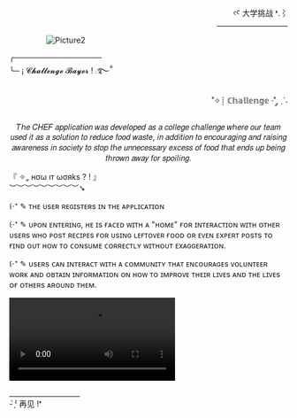 <div align="right" >
  
  <p>
  ꜥꜤ  大学挑战 ❛.⌇ <br>____________________
  </p>
  
</div>  

&nbsp;&nbsp;&nbsp;&nbsp;&nbsp;&nbsp;&nbsp;&nbsp;&nbsp;&nbsp;&nbsp;&nbsp;&nbsp;&nbsp;&nbsp;&nbsp;
![Picture2](https://user-images.githubusercontent.com/86667062/209568151-5a7508be-b3af-40b4-9eb0-34dc24d3af0b.png)

<div>
  
  <p>
    ╭────────────────<br>
    ╰─ ¡  𝓒𝓱𝓪𝓵𝓵𝓮𝓷𝓰𝓮 𝓑𝓪𝔂𝓮𝓻 ! ⨾࿐ྂ
  </p>
  
  <p align="right">
    ˚✧┊ ℂ𝕙𝕒𝕝𝕝𝕖𝕟𝕘𝕖 ·˚ ༘ ˎˊ˗<br>
    <p align="center">
      𝑇ℎ𝑒 𝐶𝐻𝐸𝐹 𝑎𝑝𝑝𝑙𝑖𝑐𝑎𝑡𝑖𝑜𝑛 𝑤𝑎𝑠 𝑑𝑒𝑣𝑒𝑙𝑜𝑝𝑒𝑑 𝑎𝑠 𝑎 𝑐𝑜𝑙𝑙𝑒𝑔𝑒 𝑐ℎ𝑎𝑙𝑙𝑒𝑛𝑔𝑒 𝑤ℎ𝑒𝑟𝑒 𝑜𝑢𝑟 𝑡𝑒𝑎𝑚 𝑢𝑠𝑒𝑑 𝑖𝑡 𝑎𝑠 𝑎 𝑠𝑜𝑙𝑢𝑡𝑖𝑜𝑛 𝑡𝑜 𝑟𝑒𝑑𝑢𝑐𝑒 𝑓𝑜𝑜𝑑 𝑤𝑎𝑠𝑡𝑒, 𝑖𝑛 𝑎𝑑𝑑𝑖𝑡𝑖𝑜𝑛 𝑡𝑜 𝑒𝑛𝑐𝑜𝑢𝑟𝑎𝑔𝑖𝑛𝑔 𝑎𝑛𝑑 𝑟𝑎𝑖𝑠𝑖𝑛𝑔 𝑎𝑤𝑎𝑟𝑒𝑛𝑒𝑠𝑠     𝑖𝑛 
      𝑠𝑜𝑐𝑖𝑒𝑡𝑦 𝑡𝑜 𝑠𝑡𝑜𝑝 𝑡ℎ𝑒 𝑢𝑛𝑛𝑒𝑐𝑒𝑠𝑠𝑎𝑟𝑦 𝑒𝑥𝑐𝑒𝑠𝑠 𝑜𝑓 𝑓𝑜𝑜𝑑 𝑡ℎ𝑎𝑡 𝑒𝑛𝑑𝑠 𝑢𝑝 𝑏𝑒𝑖𝑛𝑔 𝑡ℎ𝑟𝑜𝑤𝑛 𝑎𝑤𝑎𝑦 𝑓𝑜𝑟 𝑠𝑝𝑜𝑖𝑙𝑖𝑛𝑔.
    </p>
    
 <p>
  『 ✧„ нσω ıт ωσяks ? ! 』<br>︶︶︶︶︶︶︶︶︶➘
  
   <p>
       ꒰‧⁺ ✎ ᴛʜᴇ ᴜsᴇʀ ʀᴇɢɪsᴛᴇʀs ɪɴ ᴛʜᴇ ᴀᴘᴘʟɪᴄᴀᴛɪᴏɴ
   </p>
   <p>
       ꒰‧⁺ ✎ ᴜᴘᴏɴ ᴇɴᴛᴇʀɪɴɢ, ʜᴇ ɪs ғᴀᴄᴇᴅ ᴡɪᴛʜ ᴀ "ʜᴏᴍᴇ" ғᴏʀ ɪɴᴛᴇʀᴀᴄᴛɪᴏɴ ᴡɪᴛʜ ᴏᴛʜᴇʀ ᴜsᴇʀs ᴡʜᴏ ᴘᴏsᴛ ʀᴇᴄɪᴘᴇs ғᴏʀ ᴜsɪɴɢ ʟᴇғᴛᴏᴠᴇʀ ғᴏᴏᴅ ᴏʀ ᴇᴠᴇɴ ᴇxᴘᴇʀᴛ ᴘᴏsᴛs ᴛᴏ ғɪɴᴅ ᴏᴜᴛ ʜᴏᴡ ᴛᴏ 
       ᴄᴏɴsᴜᴍᴇ ᴄᴏʀʀᴇᴄᴛʟʏ ᴡɪᴛʜᴏᴜᴛ ᴇxᴀɢɢᴇʀᴀᴛɪᴏɴ.
   </p>
   <p>
       ꒰‧⁺ ✎ ᴜsᴇʀs ᴄᴀɴ ɪɴᴛᴇʀᴀᴄᴛ ᴡɪᴛʜ ᴀ ᴄᴏᴍᴍᴜɴɪᴛʏ ᴛʜᴀᴛ ᴇɴᴄᴏᴜʀᴀɢᴇs ᴠᴏʟᴜɴᴛᴇᴇʀ ᴡᴏʀᴋ ᴀɴᴅ ᴏʙᴛᴀɪɴ ɪɴғᴏʀᴍᴀᴛɪᴏɴ ᴏɴ ʜᴏᴡ ᴛᴏ ɪᴍᴘʀᴏᴠᴇ ᴛʜᴇɪʀ ʟɪᴠᴇs ᴀɴᴅ ᴛʜᴇ ʟɪᴠᴇs ᴏғ ᴏᴛʜᴇʀs ᴀʀᴏᴜɴᴅ 
       ᴛʜᴇᴍ.
   </p>
  </p>
  
  <div>
    <video src="https://user-images.githubusercontent.com/86667062/209570858-c9fb026b-c6a9-485e-b12a-904cf1a00cb5.mp4">
  </div>
  
</div>

<div>

   <p>
     ____________________<br> - ̗̀⁽ 再见 !❜
   </p>
  
</div>
